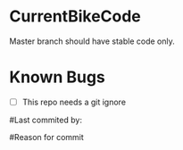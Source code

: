  # CurrentBikeCode
 Master branch should have stable code only.

 # Known Bugs
  - [ ] This repo needs a git ignore
 
 #Last commited by:
 
 #Reason for commit

